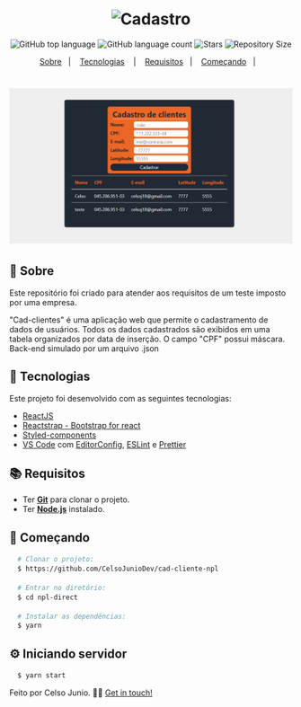 <h1 align="center">
  <img alt="Cadastro" src="https://lh3.googleusercontent.com/proxy/5Ewz0-R1AFFW24ZI60QkNOqWqqd_6BxDQhmwF0ff2Lr1r_ggfW4uX3v6DRyuwY1T2u8xagrXe3WQ8n2LE5hXIhuXx985FCzykFOHk_JYN5Ij9g" width="200px" />
</h1>

<p align="center">
  <img alt="GitHub top language" src="https://img.shields.io/github/languages/top/CelsoJunioDev/cad-cliente-npl">
  <img alt="GitHub language count" src="https://img.shields.io/github/languages/count/CelsoJunioDev/cad-cliente-npl">
  <img alt="Stars" src="https://img.shields.io/github/stars/CelsoJunioDev/cad-cliente-npl">
  <img alt="Repository Size" src="https://img.shields.io/github/repo-size/CelsoJunioDev/cad-cliente-npl">
</p>

<p align="center">
  <a href="#page_with_curl-sobre">Sobre</a>&nbsp;&nbsp;&nbsp;|&nbsp;&nbsp;&nbsp;
  <a href="#hammer-tecnologias">Tecnologias</a>
  &nbsp;&nbsp;&nbsp;|&nbsp;&nbsp;&nbsp;
  <a href="#books-requisitos">Requisitos</a>&nbsp;&nbsp;&nbsp;|&nbsp;&nbsp;&nbsp;
  <a href="#rocket-começando">Começando</a>&nbsp;&nbsp;&nbsp;|&nbsp;&nbsp;&nbsp;
</p>

<h1 align="center">
  <img alt="cadastro" src="/screenshot.png" width="800" />
  
</h1>


## :page_with_curl: Sobre
Este repositório foi criado para atender aos requisitos de um teste imposto por uma empresa.

"Cad-clientes" é uma aplicação web que permite o cadastramento de dados de usuários. Todos os dados cadastrados são exibidos em uma tabela organizados por data de inserção.
O campo "CPF" possui máscara.
Back-end simulado por um arquivo .json

## :hammer: Tecnologias

Este projeto foi desenvolvido com as seguintes tecnologias:

- [ReactJS](https://pt-br.reactjs.org/)
- [Reactstrap - Bootstrap for react](https://reactstrap.github.io/)
- [Styled-components](https://styled-components.com/)
- [VS Code](https://code.visualstudio.com/) com [EditorConfig](https://editorconfig.org/), [ESLint](https://eslint.org/) e [Prettier](https://prettier.io/)

## :books: Requisitos
- Ter [**Git**](https://git-scm.com/) para clonar o projeto.
- Ter [**Node.js**](https://nodejs.org/en/) instalado.
## :rocket: Começando
``` bash
  # Clonar o projeto:
  $ https://github.com/CelsoJunioDev/cad-cliente-npl

  # Entrar no diretório:
  $ cd npl-direct
  
  # Instalar as dependências:
  $ yarn
```

## :gear: Iniciando servidor
```bash
  $ yarn start
```

Feito por Celso Junio. 👋🏻 [Get in touch!](https://github.com/CelsoJunioDev)
